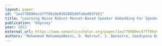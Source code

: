```yaml
---
layout: paper
id: "1ea778800ecd7ff09a9e0362885d0fa0ed93f921"
title: "Learning Noise Robust Resnet-Based Speaker Embedding For Speaker Recognition"
publication: "Odyssey"
year: 2022
external_url: https://www.semanticscholar.org/paper/1ea778800ecd7ff09a9e0362885d0fa0ed93f921
authors: "Mohammad MohammadAmini, D. Matrouf, J. Bonastre, Sandipana Dowerah, R. Serizel, D. Jouvet"
---
```

